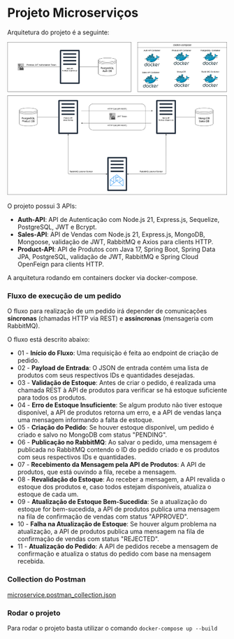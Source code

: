 # Projeto Microserviços

Arquitetura do projeto é a seguinte:

![Arquitetura.png](Arquitetura.png)

O projeto possui 3 APIs:

* **Auth-API**: API de Autenticação com Node.js 21, Express.js, Sequelize, PostgreSQL, JWT e Bcrypt.
* **Sales-API**: API de Vendas com Node.js 21, Express.js, MongoDB, Mongoose, validação de JWT, RabbitMQ e Axios para clients HTTP.
* **Product-API**: API de Produtos com Java 17, Spring Boot, Spring Data JPA, PostgreSQL, validação de JWT, RabbitMQ e Spring Cloud OpenFeign para clients HTTP.

A arquitetura rodando em containers docker via docker-compose.

### Fluxo de execução de um pedido

O fluxo para realização de um pedido irá depender de comunicações **síncronas** (chamadas HTTP via REST) e **assíncronas** (mensageria com RabbitMQ).

O fluxo está descrito abaixo:

* 01 - **Início do Fluxo**: Uma requisição é feita ao endpoint de criação de pedido.
* 02 - **Payload de Entrada**: O JSON de entrada contém uma lista de produtos com seus respectivos IDs e quantidades desejadas.
* 03 - **Validação de Estoque**: Antes de criar o pedido, é realizada uma chamada REST à API de produtos para verificar se há estoque suficiente para todos os produtos.
* 04 - **Erro de Estoque Insuficiente**: Se algum produto não tiver estoque disponível, a API de produtos retorna um erro, e a API de vendas lança uma mensagem informando a falta de estoque.
* 05 - **Criação do Pedido**: Se houver estoque disponível, um pedido é criado e salvo no MongoDB com status "PENDING".
* 06 - **Publicação no RabbitMQ**: Ao salvar o pedido, uma mensagem é publicada no RabbitMQ contendo o ID do pedido criado e os produtos com seus respectivos IDs e quantidades.
* 07 - **Recebimento da Mensagem pela API de Produtos**: A API de produtos, que está ouvindo a fila, recebe a mensagem.
* 08 - **Revalidação do Estoque**: Ao receber a mensagem, a API revalida o estoque dos produtos e, caso todos estejam disponíveis, atualiza o estoque de cada um.
* 09 - **Atualização de Estoque Bem-Sucedida**: Se a atualização do estoque for bem-sucedida, a API de produtos publica uma mensagem na fila de confirmação de vendas com status "APPROVED".
* 10 - **Falha na Atualização de Estoque**: Se houver algum problema na atualização, a API de produtos publica uma mensagem na fila de confirmação de vendas com status "REJECTED".
* 11 - **Atualização do Pedido**: A API de pedidos recebe a mensagem de confirmação e atualiza o status do pedido com base na mensagem recebida.

### Collection do Postman

[microservice.postman_collection.json](microservice.postman_collection.json)

### Rodar o projeto

Para rodar o projeto basta utilizar o comando ```docker-compose up --build```